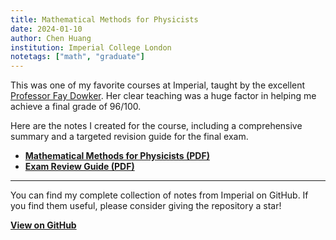 ```yaml
---
title: Mathematical Methods for Physicists
date: 2024-01-10
author: Chen Huang
institution: Imperial College London
notetags: ["math", "graduate"]
---
```


This was one of my favorite courses at Imperial, taught by the excellent [Professor Fay Dowker](https://profiles.imperial.ac.uk/f.dowker). Her clear teaching was a huge factor in helping me achieve a final grade of 96/100.

Here are the notes I created for the course, including a comprehensive summary and a targeted revision guide for the final exam.

- [**Mathematical Methods for Physicists (PDF)**](mathematical-methods-for-physicists/pdf/mathematical-methods-for-physicists.pdf)
- [**Exam Review Guide (PDF)**](mathematical-methods-for-physicists/pdf/revision-for-2024-mmp-exam.pdf)

---

You can find my complete collection of notes from Imperial on GitHub. If you find them useful, please consider giving the repository a star!

[**View on GitHub**](https://github.com/chenx820/imperial-course-notes)
